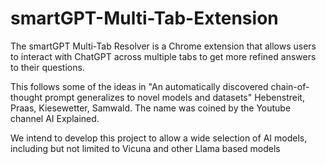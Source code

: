 # smartGPT-Multi-Tab-Extension
The smartGPT Multi-Tab Resolver is a Chrome extension that allows users to interact with ChatGPT across multiple tabs to get more refined answers to their questions. 

This follows some of the ideas in "An automatically discovered chain-of-thought prompt generalizes to novel models and datasets"  Hebenstreit, Praas, Kiesewetter, Samwald.  The name was coined by the Youtube channel AI Explained.

We intend to develop this project to allow a wide selection of AI models, including but not limited to Vicuna and other Llama based models
